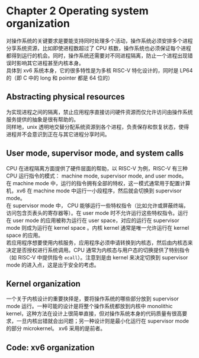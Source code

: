 # Chapter 2 Operating system organization

对操作系统的关键要求是要能支持同时处理多个活动，操作系统必须安排多个进程分享系统资源，比如即使进程数超过了 CPU 核数，操作系统也必须保证每个进程都得到运行的机会。同时，操作系统还需要对不同进程隔离，防止一个进程出现错误时影响其它进程甚至内核本身。  
具体到 xv6 系统本身，它的很多特性是为多核 RISC-V 特化设计的，同时是 LP64 的（即 C 中的 long 和 pointer 都是 64 位的）

## Abstracting physical resources
为实现进程之间的隔离，禁止应用程序直接访问硬件资源而仅允许访问由操作系统服务提供的抽象是很有帮助的。  
同样地，unix 透明地交替分配系统资源到各个进程，负责保存和恢复状态，使得进程并不会意识到正在与其它进程分享时间。

## User mode, supervisor mode, and system calls
CPU 在进程隔离方面提供了硬件层面的帮助，以 RISC-V 为例，RISC-V 有三种 CPU 运行指令的模式： machine mode, supervisor mode, and user mode。  
在 machine mode 中，运行的指令拥有全部的特权，这一模式通常用于配置计算机，xv6 在 machine mode 中运行一小段程序，然后就会切换到 supervisor mode。  
在 supervisor mode 中， CPU 能够运行一些特权指令（比如允许或屏蔽终端，访问包含页表头的寄存器等）。在 user mode 时不允许运行这些特权指令。运行在 user mode 的应用被称为运行在 user space，对应的运行在 supervisor mode 则成为运行在 kernel space 。内核 kernel 通常是唯一允许运行在 kernel space 的应用。  
若应用程序想要使用内核服务，应用程序必须申请转换到内核态，然后由内核态来决定是否授权进行系统调用。CPU 通常为内核态与用户态的切换提供了特别指令（如 RISC-V 中提供指令 `ecall`）。注意到是由 kernel 来决定切换到 supervisor mode 的进入点，这是出于安全的考虑。

## Kernel organization
一个关于内核设计的重要抉择是，要将操作系统的哪些部分放到 supervisor mode 运行。一种可能的设计是将整个操作系统都放到内核中 monolithic kernel，这种方法在设计上很简单直接，但对操作系统本身的代码质量有很高要求，一旦内核出错就会出问题；另一种设计则是最小化运行在 supervisor mode 的部分 microkernel。 xv6 采用的是前者。

## Code: xv6 organization